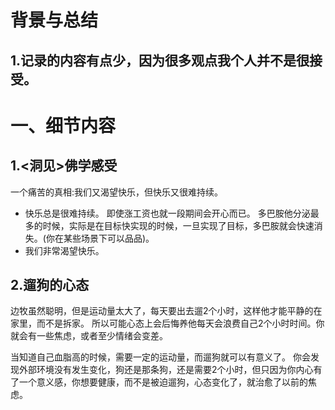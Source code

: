 # 背景与总结
## 1.记录的内容有点少，因为很多观点我个人并不是很接受。


# 一、细节内容
## 1.<洞见>佛学感受
一个痛苦的真相:我们又渴望快乐，但快乐又很难持续。
* 快乐总是很难持续。
即使涨工资也就一段期间会开心而已。
多巴胺他分泌最多的时候，实际是在目标快实现的时候，一旦实现了目标，多巴胺就会快速消失。(你在某些场景下可以品品)。
* 我们非常渴望快乐。



## 2.遛狗的心态
边牧虽然聪明，但是运动量太大了，每天要出去遛2个小时，这样他才能平静的在家里，而不是拆家。
所以可能心态上会后悔养他每天会浪费自己2个小时时间。你就会有一些焦虑，或者至少情绪会变差。

当知道自己血脂高的时候，需要一定的运动量，而遛狗就可以有意义了。
你会发现外部环境没有发生变化，狗还是那条狗，还是需要2个小时，但只因为你内心有了一个意义感，你想要健康，而不是被迫遛狗，心态变化了，就治愈了以前的焦虑。